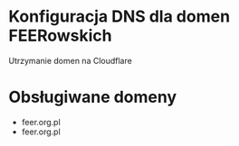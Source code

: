 # Konfiguracja DNS dla domen FEERowskich 
Utrzymanie domen na Cloudflare

# Obsługiwane domeny 
- feer.org.pl
- feer.org.pl 